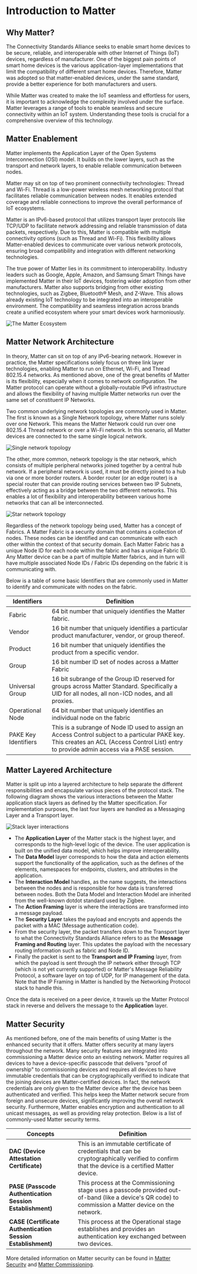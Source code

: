 # Introduction to Matter

## Why Matter?

The Connectivity Standards Alliance seeks to enable smart home devices to be secure, reliable, and interoperable with other Internet of Things (IoT) devices, regardless of manufacturer. One of the biggest pain points of smart home devices is the various application-layer implementations that limit the compatibility of different smart home devices. Therefore, Matter was adopted so that matter-enabled devices, under the same standard, provide a better experience for both manufacturers and users.

While Matter was created to make the IoT seamless and effortless for users, it is important to acknowledge the complexity involved under the surface. Matter leverages a range of tools to enable seamless and secure connectivity within an IoT system. Understanding these tools is crucial for a comprehensive overview of this technology.

## Matter Enablement

Matter implements the Application Layer of the Open Systems Interconnection (OSI) model. It builds on the lower layers, such as the transport and network layers, to enable reliable communication between nodes.

Matter may sit on top of two prominent connectivity technologies: Thread and Wi-Fi. Thread is a low-power wireless mesh networking protocol that facilitates reliable communication between nodes. It enables extended coverage and reliable connections to improve the overall performance of IoT ecosystems.

Matter is an IPv6-based protocol that utilizes transport layer protocols like TCP/UDP to facilitate network addressing and reliable transmission of data packets, respectively. Due to this, Matter is compatible with multiple connectivity options (such as Thread and Wi-Fi). This flexibility allows Matter-enabled devices to communicate over various network protocols, ensuring broad compatibility and integration with different networking technologies.

The true power of Matter lies in its commitment to interoperability. Industry leaders such as Google, Apple, Amazon, and Samsung Smart Things have implemented Matter in their IoT devices, fostering wider adoption from other manufacturers. Matter also supports bridging from other existing technologies, such as Zigbee, Bluetooth® Mesh, and Z-Wave. This allows already existing IoT technology to be integrated into an interoperable environment. The compatibility and seamless integration across brands create a unified ecosystem where your smart devices work harmoniously.

![The Matter Ecosystem](resources/ecosystem.jpg)

## Matter Network Architecture

In theory, Matter can sit on top of any IPv6-bearing network. However in practice, the Matter specifications solely focus on three link layer technologies, enabling Matter to run on Ethernet, Wi-Fi, and Thread 802.15.4 networks. As mentioned above, one of the great benefits of Matter is its flexibility, especially when it comes to network configuration. The Matter protocol can operate without a globally-routable IPv6 infrastructure and allows the flexibility of having multiple Matter networks run over the same set of constituent IP Networks.

Two common underlying network topologies are commonly used in Matter. The first is known as a Single Network topology, where Matter runs solely over one Network. This means the Matter Network could run over one 802.15.4 Thread network or over a Wi-Fi network. In this scenario, all Matter devices are connected to the same single logical network.

![Single network topology](resources/single-network-topology.png)

The other, more common, network topology is the star network, which consists of multiple peripheral networks joined together by a central hub network. If a peripheral network is used, it must be directly joined to a hub via one or more border routers. A border router (or an edge router) is a special router that can provide routing services between two IP Subnets, effectively acting as a bridge between the two different networks. This enables a lot of flexibility and interoperability between various home networks that can all be interconnected.

![Star network topology](resources/star-network-topology.png)

Regardless of the network topology being used, Matter has a concept of Fabrics. A Matter Fabric is a security domain that contains a collection of nodes. These nodes can be identified and can communicate with each other within the context of that security domain. Each Matter Fabric has a unique Node ID for each node within the fabric and has a unique Fabric ID. Any Matter device can be a part of multiple Matter fabrics, and in turn will have multiple associated Node IDs / Fabric IDs depending on the fabric it is communicating with.

 Below is a table of some basic Identifiers that are commonly used in Matter to identify and communicate with nodes on the fabric.

| **Identifiers** | **Definition** |
|-----------------|----------------|
| Fabric  | 64 bit number that uniquely identifies the Matter fabric.  |
| Vendor  | 16 bit number that uniquely identifies a particular product manufacturer, vendor, or group thereof. |
| Product  | 16 bit number that uniquely identifies the product from a specific vendor. |
| Group  | 16 bit number ID set of nodes across a Matter Fabric  |
| Universal Group | 16 bit subrange of the Group ID reserved for groups across Matter Standard. Specifically a UID for all nodes, all non-ICD nodes, and all proxies. |
| Operational Node  | 64 bit number that uniquely identifies an individual node on the fabric |
| PAKE Key Identifiers | This is a subrange of Node ID used to assign an Access Control subject to a particular PAKE key. This creates an ACL (Access Control List) entry to provide admin access via a PASE session. |

## Matter Layered Architecture

Matter is split up into a layered architecture to help separate the different responsibilities and encapsulate various pieces of the protocol stack. The following diagram shows the various interactions between the Matter application stack layers as defined by the Matter specification. For implementation purposes, the last four layers are handled as a Messaging Layer and a Transport layer.

![Stack layer interactions](resources/stack-layer-interactions.png)

- The **Application Layer** of the Matter stack is the highest layer, and corresponds to the high-level logic of the device. The user application is built on the unified data model, which helps improve interoperability.
- The **Data Model** layer corresponds to how the data and action elements support the functionality of the application, such as the defines of the elements, namespaces for endpoints, clusters, and attributes in the application.
- The **Interaction Model** handles, as the name suggests, the interactions between the nodes and is responsible for how data is transferred between nodes. Both the Data Model and Interaction Model are inherited from the well-known dotdot standard used by Zigbee.
- The **Action Framing** layer is where the interactions are transformed into a message payload.
- The **Security Layer** takes the payload and encrypts and appends the packet with a MAC (Message authentication code).
- From the security layer, the packet transfers down to the Transport layer to what the Connectivity Standards Alliance refers to as the **Message Framing and Routing** layer. This updates the payload with the necessary routing information such as fabric and Node ID.
- Finally the packet is sent to the **Transport and IP Framing** layer, from which the payload is sent through the IP network either through TCP (which is not yet currently supported) or Matter's Message Reliability Protocol, a software layer on top of UDP, for IP management of the data. Note that the IP Framing in Matter is handled by the Networking Protocol stack to handle this.

Once the data is received on a peer device, it travels up the Matter Protocol stack in reverse and delivers the message to the **Application** layer.

## Matter Security

As mentioned before, one of the main benefits of using Matter is the enhanced security that it offers. Matter offers security at many layers throughout the network. Many security features are integrated into commissioning a Matter device onto an existing network. Matter requires all devices to have a device-specific passcode that delivers "proof of ownership" to commissioning devices and requires all devices to have immutable credentials that can be cryptographically verified to indicate that the joining devices are Matter-certified devices. In fact, the network credentials are only given to the Matter device after the device has been authenticated and verified. This helps keep the Matter network secure from foreign and unsecure devices, significantly improving the overall network security. Furthermore, Matter enables encryption and authentication to all unicast messages, as well as providing relay protection. Below is a list of commonly-used Matter security terms.

| **Concepts** | **Definition** |
|--------------|----------------|
| **DAC (Device Attestation Certificate)** | This is an immutable certificate of credentials that can be cryptographically verified to confirm that the device is a certified Matter device. |
| **PASE (Passcode Authentication Session Establishment)** | This process at the Commissioning stage uses a passcode provided out-of-band (like a device's QR code) to commission a Matter device on the network. |
| **CASE (Certificate Authentication Session Establishment)** | This process at the Operational stage establishes and provides an authentication key exchanged between two devices.  |

More detailed information on Matter security can be found in [Matter Security](/matter/<docspace-docleaf-version>/matter-fundamentals-security) and [Matter Commissioning](/matter/<docspace-docleaf-version>/matter-overview-guides/matter-commissioning).
